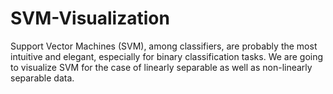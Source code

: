 # SVM-Visualization
Support Vector Machines (SVM), among classifiers, are probably the most intuitive and elegant, especially for binary classification tasks. We are going to visualize SVM for the case of linearly separable as well as non-linearly separable data.
